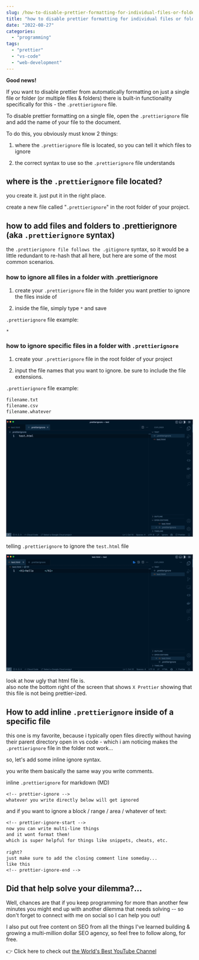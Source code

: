 ```yaml
---
slug: /how-to-disable-prettier-formatting-for-individual-files-or-folders/
title: "how to disable prettier formatting for individual files or folders"
date: "2022-08-27"
categories: 
  - "programming"
tags: 
  - "prettier"
  - "vs-code"
  - "web-development"
---
```


**Good news!**

If you want to disable prettier from automatically formatting on just a single file or folder (or multiple files & folders) there is built-in functionality specifically for this - the `.prettierignore` file.

To disable prettier formatting on a single file, open the `.prettierignore` file and add the name of your file to the document.

To do this, you obviously must know 2 things:

1. where the `.prettierignore` file is located, so you can tell it which files to ignore

3. the correct syntax to use so the `.prettierignore` file understands

## where is the `.prettierignore` file located?

you create it. just put it in the right place.

create a new file called "`.prettierignore`" in the root folder of your project.

## how to add files and folders to .prettierignore (aka `.prettierignore` syntax)

the `.prettierignore file follows the .gitignore` syntax, so it would be a little redundant to re-hash that all here, but here are some of the most common scenarios.

### how to ignore all files in a folder with .prettierignore

1. create your `.prettierignore` file in the folder you want prettier to ignore the files inside of

3. inside the file, simply type `*` and save

`.prettierignore` file example:

```
*
```

### how to ignore specific files in a folder with `.prettierignore`

1. create your `.prettierignore` file in the root folder of your project

3. input the file names that you want to ignore. be sure to include the file extensions.

`.prettierignore` file example:

```
filename.txt
filename.csv
filename.whatever
```

![](/images/1prettierignore-file-example-1-1-1024x642-1.png)

telling `.prettierignore` to ignore the `test.html` file

![](/images/prettierignore-file-example-1b-1-1024x641-1.png)

look at how ugly that html file is.  
also note the bottom right of the screen that shows `X Prettier` showing that this file is not being prettier-ized.

## How to add inline `.prettierignore` inside of a specific file

this one is my favorite, because i typically open files directly without having their parent directory open in vs code - which i am noticing makes the `.prettierignore` file in the folder not work...

so, let's add some inline ignore syntax.

you write them basically the same way you write comments.

inline `.prettierignore` for markdown (MD)

```
<!-- prettier-ignore -->
whatever you write directly below will get ignored
```

and if you want to ignore a block / range / area / whatever of text:

```
<!-- prettier-ignore-start -->
now you can write multi-line things
and it wont format them!
which is super helpful for things like snippets, cheats, etc.

right?
just make sure to add the closing comment line someday...
like this
<!-- prettier-ignore-end -->
```

## Did that help solve your dilemma?...

Well, chances are that if you keep programming for more than another few minutes you might end up with another dilemma that needs solving -- so don't forget to connect with me on social so I can help you out!

I also put out free content on SEO from all the things I've learned building & growing a multi-million dollar SEO agency, so feel free to follow along, for free.

👉 Click here to check out [the World's Best YouTube Channel](https://serp.ly/yt)
